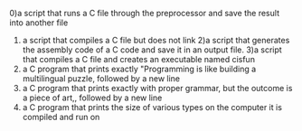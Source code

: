 0)a script that runs a C file through the preprocessor and save the result into another file
1) a script that compiles a C file but does not link
2)a script that generates the assembly code of a C code and save it in an output file.
3)a script that compiles a C file and creates an executable named cisfun
4) a C program that prints exactly "Programming is like building a multilingual puzzle, followed by a new line
5) a C program that prints exactly with proper grammar, but the outcome is a piece of art,, followed by a new line
6) a C program that prints the size of various types on the computer it is compiled and run on
